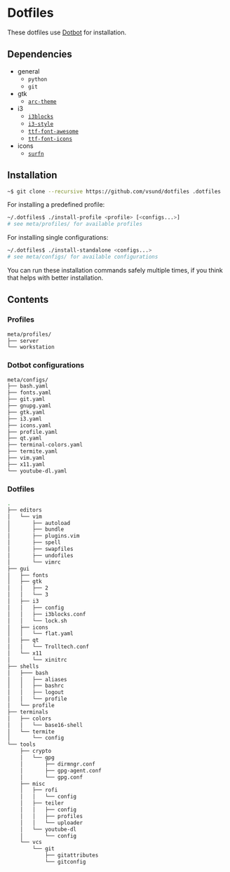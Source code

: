 # Dotfiles

These dotfiles use [Dotbot](https://github.com/anishathalye/dotbot) for installation.


## Dependencies

* general
    * `python`
    * `git`
* gtk
    * [`arc-theme`](https://github.com/horst3180/arc-theme)
* i3
    * [`i3blocks`](https://github.com/vivien/i3blocks)
    * [`i3-style`](https://github.com/acrisci/i3-style)
    * [`ttf-font-awesome`](https://aur.archlinux.org/packages/ttf-font-awesome)
    * [`ttf-font-icons`](https://aur.archlinux.org/packages/ttf-font-icons)
* icons
    * [`surfn`](https://github.com/erikdubois/Surfn)



## Installation

```bash
~$ git clone --recursive https://github.com/vsund/dotfiles .dotfiles
```

For installing a predefined profile:

```bash
~/.dotfiles$ ./install-profile <profile> [<configs...>]
# see meta/profiles/ for available profiles
```

For installing single configurations:

```bash
~/.dotfiles$ ./install-standalone <configs...>
# see meta/configs/ for available configurations
```

You can run these installation commands safely multiple times, if you think that helps with better installation.


## Contents

### Profiles

```bash
meta/profiles/
├── server
└── workstation
```

### Dotbot configurations

```bash
meta/configs/
├── bash.yaml
├── fonts.yaml
├── git.yaml
├── gnupg.yaml
├── gtk.yaml
├── i3.yaml
├── icons.yaml
├── profile.yaml
├── qt.yaml
├── terminal-colors.yaml
├── termite.yaml
├── vim.yaml
├── x11.yaml
└── youtube-dl.yaml
```

### Dotfiles

```bash
.
├── editors
│   └── vim
│       ├── autoload
│       ├── bundle
│       ├── plugins.vim
│       ├── spell
│       ├── swapfiles
│       ├── undofiles
│       └── vimrc
├── gui
│   ├── fonts
│   ├── gtk
│   │   ├── 2
│   │   └── 3
│   ├── i3
│   │   ├── config
│   │   ├── i3blocks.conf
│   │   └── lock.sh
│   ├── icons
│   │   └── flat.yaml
│   ├── qt
│   │   └── Trolltech.conf
│   └── x11
│       └── xinitrc
├── shells
│   ├─── bash
│   │   ├── aliases
│   │   ├── bashrc
│   │   ├── logout
│   │   └── profile
│   └── profile
├── terminals
│   ├── colors
│   │   └── base16-shell
│   └── termite
│       └── config
└── tools
    ├── crypto
    │   └── gpg
    │       ├── dirmngr.conf
    │       ├── gpg-agent.conf
    │       └── gpg.conf
    ├── misc
    │   ├── rofi
    │   │   └── config
    │   ├── teiler
    │   │   ├── config
    │   │   ├── profiles
    │   │   └── uploader
    │   └── youtube-dl
    │       └── config
    └── vcs
        └── git
            ├── gitattributes
            └── gitconfig
```
